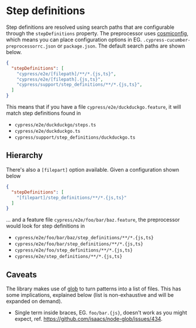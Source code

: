 # Step definitions

Step definitions are resolved using search paths that are configurable through the `stepDefinitions` property. The preprocessor uses [cosmiconfig](https://github.com/davidtheclark/cosmiconfig), which means you can place configuration options in EG. `.cypress-cucumber-preprocessorrc.json` or `package.json`. The default search paths are shown below.

```json
{
  "stepDefinitions": [
    "cypress/e2e/[filepath]/**/*.{js,ts}",
    "cypress/e2e/[filepath].{js,ts}",
    "cypress/support/step_definitions/**/*.{js,ts}",
  ]
}
```

This means that if you have a file `cypress/e2e/duckduckgo.feature`, it will match step definitions found in

* `cypress/e2e/duckduckgo/steps.ts`
* `cypress/e2e/duckduckgo.ts`
* `cypress/support/step_definitions/duckduckgo.ts`

## Hierarchy

There's also a `[filepart]` option available. Given a configuration shown below

```json
{
  "stepDefinitions": [
    "[filepart]/step_definitions/**/*.{js,ts}"
  ]
}
```

... and a feature file `cypress/e2e/foo/bar/baz.feature`, the preprocessor would look for step definitions in

* `cypress/e2e/foo/bar/baz/step_definitions/**/*.{js,ts}`
* `cypress/e2e/foo/bar/step_definitions/**/*.{js,ts}`
* `cypress/e2e/foo/step_definitions/**/*.{js,ts}`
* `cypress/e2e/step_definitions/**/*.{js,ts}`

## Caveats

The library makes use of [glob](https://github.com/isaacs/node-glob) to turn patterns into a list of files. This has some implications, explained below (list is non-exhaustive and will be expanded on demand).

* Single term inside braces, EG. `foo/bar.{js}`, doesn't work as you might expect, ref. https://github.com/isaacs/node-glob/issues/434.
